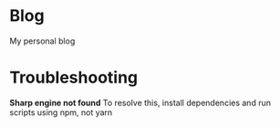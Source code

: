 # Blog

My personal blog

# Troubleshooting

**Sharp engine not found**
To resolve this, install dependencies and run scripts using npm, not yarn
